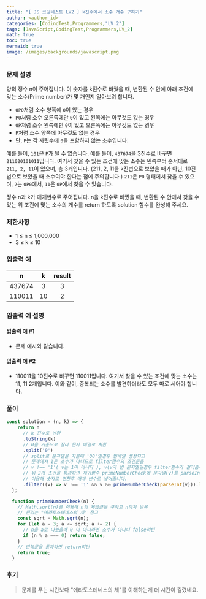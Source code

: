 ```yaml
---
title: "[ JS 코딩테스트 LV2 ] k진수에서 소수 개수 구하기"
author: <author_id>
categories: [CodingTest,Programmers,"LV 2"]
tags: [JavaScript,CodingTest,Programmers,LV_2]
math: true
toc: true
mermaid: true
image: /images/backgrounds/javascript.png
---
```


### 문제 설명
양의 정수 n이 주어집니다. 이 숫자를 k진수로 바꿨을 때, 변환된 수 안에 아래 조건에 맞는 소수(Prime number)가 몇 개인지 알아보려 합니다.

+ `0P0`처럼 소수 양쪽에 `0`이 있는 경우
+ `P0`처럼 소수 오른쪽에만 `0`이 있고 왼쪽에는 아무것도 없는 경우
+ `0P`처럼 소수 왼쪽에만 `0`이 있고 오른쪽에는 아무것도 없는 경우
+ `P`처럼 소수 양쪽에 아무것도 없는 경우
+ 단, `P`는 각 자릿수에 `0`을 포함하지 않는 소수입니다.

예를 들어, `101`은 `P`가 될 수 없습니다. 예를 들어, `437674`을 3진수로 바꾸면 `211020101011`입니다. 여기서 찾을 수 있는 조건에 맞는 소수는 왼쪽부터 순서대로 `211, 2, 11`이 있으며, 총 3개입니다. (211, 2, 11을 k진법으로 보았을 때가 아닌, 10진법으로 보았을 때 소수여야 한다는 점에 주의합니다.) `211`은 `P0` 형태에서 찾을 수 있으며, `2`는 `0P0`에서, `11`은 `0P`에서 찾을 수 있습니다.

정수 n과 k가 매개변수로 주어집니다. n을 k진수로 바꿨을 때, 변환된 수 안에서 찾을 수 있는 위 조건에 맞는 소수의 개수를 return 하도록 solution 함수를 완성해 주세요.

### 제한사항
+ 1 ≤ n ≤ 1,000,000
+ 3 ≤ k ≤ 10

### 입출력 예

|n|	k| 	result  |
|:--:|:--:|:--------:|
|437674|	3|    	3    |
|110011|	10|    	2    |

### 입출력 예 설명
#### 입출력 예 #1

+ 문제 예시와 같습니다.

#### 입출력 예 #2

+ 110011을 10진수로 바꾸면 110011입니다. 여기서 찾을 수 있는 조건에 맞는 소수는 11, 11 2개입니다. 이와 같이, 중복되는 소수를 발견하더라도 모두 따로 세어야 합니다.

### 풀이
```javascript
const solution = (n, k) => {
    return n
      // k 진수로 변환
      .toString(k)
      // 0을 기준으로 잘라 문자 배열로 치환
      .split('0')
      // split로 문자열을 자를때 '00'일경우 빈배열 생성되고
      // 문제에서 1은 소수가 아니므로 filter함수의 조건문을
      // v !== '1'( v는 1이 아니다 ), v(v가 빈 문자열일경우 filter함수가 걸러줍니다.)
      // 위 2개 조건을 통과하면 재귀함수 primeNumberCheck에 문자열(v)를 parseInt 함수를
      // 이용해 숫자로 변환후 매개 변수로 넣어줍니다.
      .filter((v) => v !== '1' && v && primeNumberCheck(parseInt(v))).length;;
  };

  function primeNumberCheck(n) {
    // Math.sqrt(n)를 이용해 n의 제곱근을 구하고 n까지 반복
    // 원리는 "에라토스테네스의 체" 참고
    const sqrt = Math.sqrt(n);
    for (let a = 3; a <= sqrt; a += 2) {
      // n을 a로 나눴을때 0 이 아니라면 소수가 아니니 false리턴
      if (n % a === 0) return false;
    }
    // 반복문을 통과하면 return리턴
    return true;
  }
```
### 후기
> 문제를 푸는 시간보다 "에라토스테네스의 체"를 이해하는게 더 시간이 걸렸네요.

